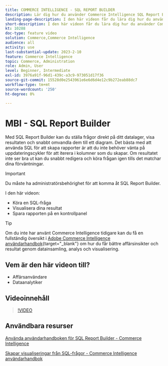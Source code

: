 ```yaml
---
title: COMMERCE INTELLIGENCE - SQL REPORT BUILDER
description: Lär dig hur du använder Commerce Intelligence SQL Report Builder för att ställa direktfrågor till ditt datalager, visa resultaten och snabbt omvandla dem till ett diagram.
landing-page-description: I den här videon får du lära dig hur du använder Commerce Intelligence SQL Report Builder för att ställa frågor direkt till ditt datalager, visa resultaten och snabbt omvandla dem till ett diagram.
short-description: I den här videon får du lära dig hur du använder Commerce Intelligence SQL Report Builder för att ställa frågor direkt till ditt datalager, visa resultaten och snabbt omvandla dem till ett diagram.
kt: 10288
doc-type: feature video
solution: Commerce,Commerce Intelligence
audience: all
activity: use
last-substantial-update: 2023-2-10
feature: Commerce Intelligence
topic: Commerce, Administration
role: Admin, User
level: Beginner, Intermediate
exl-id: 3976a91f-96d1-439c-a3c9-973051d17f36
source-git-commit: 15528d0e2543961e6e6d6d4e12c9b272eab88dc7
workflow-type: tm+mt
source-wordcount: '250'
ht-degree: 0%

---
```


# MBI - SQL Report Builder

Med SQL Report Builder kan du ställa frågor direkt på ditt datalager, visa resultaten och snabbt omvandla dem till ett diagram. Det bästa med att använda SQL för att skapa rapporter är att du inte behöver vänta på uppdateringscykler för att iterera i kolumner som du skapar. Om resultatet inte ser bra ut kan du snabbt redigera och köra frågan igen tills det matchar dina förväntningar.

>[!IMPORTANT]
>
>Du måste ha administratörsbehörighet för att komma åt SQL Report Builder.

I den här videon:

- Köra en SQL-fråga
- Visualisera dina resultat
- Spara rapporten på en kontrollpanel

>[!TIP]
>
>Om du inte har använt Commerce Intelligence tidigare kan du få en fullständig översikt i [Adobe Commerce Intelligence användarhandbok](https://experienceleague.adobe.com/docs/commerce-business-intelligence/mbi/guide-overview.html?lang=sv-SE){target="_blank"} om hur du får bättre affärsinsikter och resultat genom datainsamling, analys och visualisering.

## Vem är den här videon till?

- Affärsanvändare
- Dataanalytiker

## Videoinnehåll

>[!VIDEO](https://video.tv.adobe.com/v/342406?quality=12&learn=on)

## Användbara resurser

[Använda användarhandboken för SQL Report Builder - Commerce Intelligence](https://experienceleague.adobe.com/docs/commerce-business-intelligence/mbi/analyze/sql/sql-rpt-bldr.html?lang=sv-SE)

[Skapar visualiseringar från SQL-frågor - Commerce Intelligence användarhandbok](https://experienceleague.adobe.com/docs/commerce-business-intelligence/mbi/tutorials/create-visuals-from-sql.html?lang=sv-SE)
